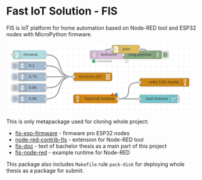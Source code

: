 # Fast IoT Solution - FIS
FIS is IoT platform for home automation based on Node-RED tool and ESP32 nodes with MicroPython firmware.

![basic FIS flow](https://github.com/thejoeejoee/fis/raw/master/title.png)

This is only metapackage used for cloning whole project:
* [fis-esp-firmware](https://github.com/thejoeejoee/fis-esp-firmware) - firmware pro ESP32 nodes
* [node-red-contrib-fis](https://github.com/thejoeejoee/node-red-contrib-fis) - extension for Node-RED tool
* [fis-doc](https://github.com/thejoeejoee/fis-doc) - text of bachelor thesis as a main part of this project
* [fis-node-red](https://github.com/thejoeejoee/fis-node-red) - example runtime for Node-RED

This package also includes `Makefile` rule `pack-disk` for deploying whole thesis as a package for submit.
